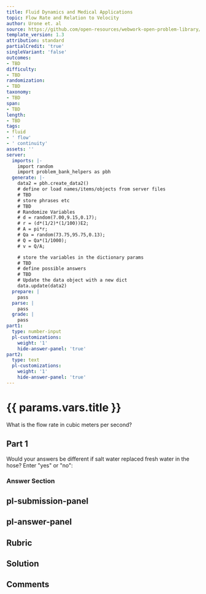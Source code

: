 ```yaml
---
title: Fluid Dynamics and Medical Applications
topic: Flow Rate and Relation to Velocity
author: Urone et. al
source: https://github.com/open-resources/webwork-open-problem-library/tree/master/Contrib/BrockPhysics/College_Physics_Urone/12.Fluid_Dynamics_and_Medical_Applications/12-01.Flow_Rate_and_Relation_to_Velocity/NU_U17_12_01_011.pg
template_version: 1.3
attribution: standard
partialCredit: 'true'
singleVariant: 'false'
outcomes:
- TBD
difficulty:
- TBD
randomization:
- TBD
taxonomy:
- TBD
span:
- TBD
length:
- TBD
tags:
- fluid
- ' flow'
- ' continuity'
assets: ''
server:
  imports: |-
    import random
    import problem_bank_helpers as pbh
  generate: |-
    data2 = pbh.create_data2()
    # define or load names/items/objects from server files
    # TBD
    # store phrases etc
    # TBD
    # Randomize Variables
    # d = random(7.00,9.15,0.17);
    # r = (d*(1/2)*(1/100))E2;
    # A = pi*r;
    # Qa = random(73.75,95.75,0.13);
    # Q = Qa*(1/1000);
    # v = Q/A;

    # store the variables in the dictionary params
    # TBD
    # define possible answers
    # TBD
    # Update the data object with a new dict
    data.update(data2)
  prepare: |
    pass
  parse: |
    pass
  grade: |
    pass
part1:
  type: number-input
  pl-customizations:
    weight: '1'
    hide-answer-panel: 'true'
part2:
  type: text
  pl-customizations:
    weight: '1'
    hide-answer-panel: 'true'
---
```


# {{ params.vars.title }} 


What is the flow rate in cubic meters per second?

## Part 1 
Would your answers be different if salt water replaced fresh water in the hose? Enter "yes" or "no": 


 ### Answer Section


## pl-submission-panel 


## pl-answer-panel 


## Rubric 


## Solution 


## Comments 


